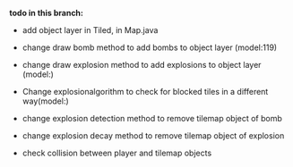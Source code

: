 **todo in this branch:**

- add object layer in Tiled, in Map.java
- change draw bomb method to add bombs to object layer (model:119)
- change draw explosion method to add explosions to object layer (model:)
- Change explosionalgorithm to check for blocked tiles in a different way(model:)

- change explosion detection method to remove tilemap object of bomb
- change explosion decay method to remove tilemap object of explosion
- check collision between player and tilemap objects 